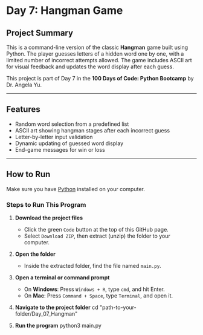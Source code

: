 # Day 7: Hangman Game

## Project Summary

This is a command-line version of the classic **Hangman** game built using Python. The player guesses letters of a hidden word one by one, with a limited number of incorrect attempts allowed. The game includes ASCII art for visual feedback and updates the word display after each guess.

This project is part of Day 7 in the **100 Days of Code: Python Bootcamp** by Dr. Angela Yu.

---

## Features

- Random word selection from a predefined list
- ASCII art showing hangman stages after each incorrect guess
- Letter-by-letter input validation
- Dynamic updating of guessed word display
- End-game messages for win or loss

---

## How to Run

Make sure you have [Python](https://www.python.org/downloads/) installed on your computer.

### Steps to Run This Program

1. **Download the project files**
   - Click the green `Code` button at the top of this GitHub page.
   - Select `Download ZIP`, then extract (unzip) the folder to your computer.

2. **Open the folder**
   - Inside the extracted folder, find the file named `main.py`.

3. **Open a terminal or command prompt**
   - On **Windows**: Press `Windows + R`, type `cmd`, and hit Enter.  
   - On **Mac**: Press `Command + Space`, type `Terminal`, and open it.

4. **Navigate to the project folder**
   cd "path-to-your-folder/Day_07_Hangman"

5. **Run the program**
   python3 main.py